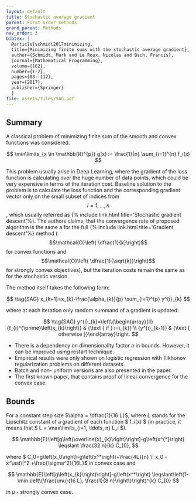```yaml
---
layout: default
title: Stochastic average gradient
parent: First order methods
grand_parent: Methods
nav_order: 3
bibtex: |
  @article{schmidt2017minimizing,
  title={Minimizing finite sums with the stochastic average gradient},
  author={Schmidt, Mark and Le Roux, Nicolas and Bach, Francis},
  journal={Mathematical Programming},
  volume={162},
  number={1-2},
  pages={83--112},
  year={2017},
  publisher={Springer}
  }
file: assets/files/SAG.pdf
---
```

## Summary
A classical problem of minimizing finite sum of the smooth and convex functions was considered. 

$$
\min\limits_{x \in \mathbb{R}^{p}} g(x) := \frac{1}{n} \sum_{i=1}^{n} f_i(x)
$$

This problem usually arise in Deep Learning, where the gradient of the loss function is calculating over the huge number of data points, which could be very expensive in terms of the iteration cost. Baseline solution to the problem is to calculate the loss function and the corresponding gradient vector only on the small subset of indices from $$i = 1, \ldots, n$$, which usually referred  as {% include link.html title='Stochastic gradient descent'%}. The authors claims, that the convergence rate of proposed algorithm is the same a for the full {% include link.html title='Gradient descent'%} method ($$\mathcal{O}\left( \dfrac{1}{k}\right)$$ for convex functions and $$\mathcal{O}\left( \dfrac{1}{\sqrt{k}}\right)$$ for strongly convex objectives), but the iteration costs remain the same as for the stochastic version.

The method itself takes the following form:

$$
\tag{SAG} 
x_{k+1}=x_{k}-\frac{\alpha_{k}}{p} \sum_{i=1}^{p} y^{i}_{k}
$$

where at each iteration only random summand of a gradient is updated:

$$
\tag{SAG} 
y^{i}_{k}=\left\{\begin{array}{ll}{f_{i}^{\prime}\left(x_{k}\right)} & {\text { if } i=i_{k}} \\ {y^{i}_{k-1}} & {\text { otherwise }}\end{array}\right.
$$

* There is a dependency on dimensionality factor $n$ in bounds. However, it can be improved using restart technique.
* Empirical results were only shown on logistic regression with Tikhonov regularization problems on different datasets.
* Batch and non- uniform versions are also presented in the paper.
* The first known paper, that contains proof of linear convergence for the convex case.

## Bounds
For a constant step size $\alpha = \dfrac{1}{16 L}$, where $L$ stands for the Lipschitz constant of a gradient of each function $ f_i(x) $ (in practice, it means that $ L = \max\limits_{i=1, \ldots, n} L_i $).

$$
\mathbb{E}\left[g\left(\overline{x}_{k}\right)\right]-g\left(x^{*}\right) \leqslant \frac{32 n}{k} C_{0},
$$

where $ C_0=g\left(x_0\right)-g\left(x^*\right)+\frac{4L}{n} \\| x_0 - x^\ast\\|^2 +\frac{\sigma^2}{16L}$  in convex case and

$$
\mathbb{E}\left[g\left(x_{k}\right)\right]-g\left(x^*\right) \leqslant\left(1-\min \left\{\frac{\mu}{16 L}, \frac{1}{8 n}\right\}\right)^{k} C_{0}
$$

in $\mu$ - strongly convex case.



